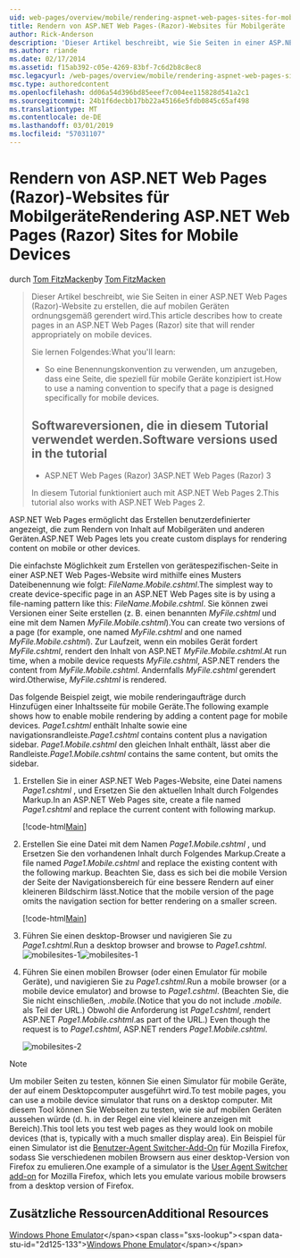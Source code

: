 ```yaml
---
uid: web-pages/overview/mobile/rendering-aspnet-web-pages-sites-for-mobile-devices
title: Rendern von ASP.NET Web Pages-(Razor)-Websites für Mobilgeräte | Microsoft-Dokumentation
author: Rick-Anderson
description: 'Dieser Artikel beschreibt, wie Sie Seiten in einer ASP.NET Web Pages (Razor)-Website zu erstellen, die auf mobilen Geräten ordnungsgemäß gerendert wird. Sie lernen Folgendes: Wie Sie...'
ms.author: riande
ms.date: 02/17/2014
ms.assetid: f15ab392-c05e-4269-83bf-7c6d2b8c8ec8
msc.legacyurl: /web-pages/overview/mobile/rendering-aspnet-web-pages-sites-for-mobile-devices
msc.type: authoredcontent
ms.openlocfilehash: dd06a54d396bd85eeef7c004ee115828d541a2c1
ms.sourcegitcommit: 24b1f6decbb17bb22a45166e5fdb0845c65af498
ms.translationtype: MT
ms.contentlocale: de-DE
ms.lasthandoff: 03/01/2019
ms.locfileid: "57031107"
---
```

<a name="rendering-aspnet-web-pages-razor-sites-for-mobile-devices"></a><span data-ttu-id="2d125-104">Rendern von ASP.NET Web Pages (Razor)-Websites für Mobilgeräte</span><span class="sxs-lookup"><span data-stu-id="2d125-104">Rendering ASP.NET Web Pages (Razor) Sites for Mobile Devices</span></span>
====================
<span data-ttu-id="2d125-105">durch [Tom FitzMacken](https://github.com/tfitzmac)</span><span class="sxs-lookup"><span data-stu-id="2d125-105">by [Tom FitzMacken](https://github.com/tfitzmac)</span></span>

> <span data-ttu-id="2d125-106">Dieser Artikel beschreibt, wie Sie Seiten in einer ASP.NET Web Pages (Razor)-Website zu erstellen, die auf mobilen Geräten ordnungsgemäß gerendert wird.</span><span class="sxs-lookup"><span data-stu-id="2d125-106">This article describes how to create pages in an ASP.NET Web Pages (Razor) site that will render appropriately on mobile devices.</span></span>
> 
> <span data-ttu-id="2d125-107">Sie lernen Folgendes:</span><span class="sxs-lookup"><span data-stu-id="2d125-107">What you'll learn:</span></span>
> 
> - <span data-ttu-id="2d125-108">So eine Benennungskonvention zu verwenden, um anzugeben, dass eine Seite, die speziell für mobile Geräte konzipiert ist.</span><span class="sxs-lookup"><span data-stu-id="2d125-108">How to use a naming convention to specify that a page is designed specifically for mobile devices.</span></span>
>   
> 
> ## <a name="software-versions-used-in-the-tutorial"></a><span data-ttu-id="2d125-109">Softwareversionen, die in diesem Tutorial verwendet werden.</span><span class="sxs-lookup"><span data-stu-id="2d125-109">Software versions used in the tutorial</span></span>
> 
> 
> - <span data-ttu-id="2d125-110">ASP.NET Web Pages (Razor) 3</span><span class="sxs-lookup"><span data-stu-id="2d125-110">ASP.NET Web Pages (Razor) 3</span></span>
>   
> 
> <span data-ttu-id="2d125-111">In diesem Tutorial funktioniert auch mit ASP.NET Web Pages 2.</span><span class="sxs-lookup"><span data-stu-id="2d125-111">This tutorial also works with ASP.NET Web Pages 2.</span></span>


<span data-ttu-id="2d125-112">ASP.NET Web Pages ermöglicht das Erstellen benutzerdefinierter angezeigt, die zum Rendern von Inhalt auf Mobilgeräten und anderen Geräten.</span><span class="sxs-lookup"><span data-stu-id="2d125-112">ASP.NET Web Pages lets you create custom displays for rendering content on mobile or other devices.</span></span>

<span data-ttu-id="2d125-113">Die einfachste Möglichkeit zum Erstellen von gerätespezifischen-Seite in einer ASP.NET Web Pages-Website wird mithilfe eines Musters Dateibenennung wie folgt: <em>FileName.</em><em>Mobile</em><em>.cshtml</em>.</span><span class="sxs-lookup"><span data-stu-id="2d125-113">The simplest way to create device-specific page in an ASP.NET Web Pages site is by using a file-naming pattern like this: <em>FileName.</em><em>Mobile</em><em>.cshtml</em>.</span></span> <span data-ttu-id="2d125-114">Sie können zwei Versionen einer Seite erstellen (z. B. einen benannten <em>MyFile.cshtml</em> und eine mit dem Namen <em>MyFile.Mobile.cshtml</em>).</span><span class="sxs-lookup"><span data-stu-id="2d125-114">You can create two versions of a page (for example, one named <em>MyFile.cshtml</em> and one named <em>MyFile.Mobile.cshtml</em>).</span></span> <span data-ttu-id="2d125-115">Zur Laufzeit, wenn ein mobiles Gerät fordert <em>MyFile.cshtml</em>, rendert den Inhalt von ASP.NET <em>MyFile.Mobile.cshtml</em>.</span><span class="sxs-lookup"><span data-stu-id="2d125-115">At run time, when a mobile device requests <em>MyFile.cshtml</em>, ASP.NET renders the content from <em>MyFile.Mobile.cshtml</em>.</span></span> <span data-ttu-id="2d125-116">Andernfalls <em>MyFile.cshtml</em> gerendert wird.</span><span class="sxs-lookup"><span data-stu-id="2d125-116">Otherwise, <em>MyFile.cshtml</em> is rendered.</span></span>

<span data-ttu-id="2d125-117">Das folgende Beispiel zeigt, wie mobile renderingaufträge durch Hinzufügen einer Inhaltsseite für mobile Geräte.</span><span class="sxs-lookup"><span data-stu-id="2d125-117">The following example shows how to enable mobile rendering by adding a content page for mobile devices.</span></span> <span data-ttu-id="2d125-118">*Page1.cshtml* enthält Inhalte sowie eine navigationsrandleiste.</span><span class="sxs-lookup"><span data-stu-id="2d125-118">*Page1.cshtml* contains content plus a navigation sidebar.</span></span> <span data-ttu-id="2d125-119">*Page1.Mobile.cshtml* den gleichen Inhalt enthält, lässt aber die Randleiste.</span><span class="sxs-lookup"><span data-stu-id="2d125-119">*Page1.Mobile.cshtml* contains the same content, but omits the sidebar.</span></span>

1. <span data-ttu-id="2d125-120">Erstellen Sie in einer ASP.NET Web Pages-Website, eine Datei namens *Page1.cshtml* , und Ersetzen Sie den aktuellen Inhalt durch Folgendes Markup.</span><span class="sxs-lookup"><span data-stu-id="2d125-120">In an ASP.NET Web Pages site, create a file named *Page1.cshtml* and replace the current content with following markup.</span></span>

    [!code-html[Main](rendering-aspnet-web-pages-sites-for-mobile-devices/samples/sample1.html)]
2. <span data-ttu-id="2d125-121">Erstellen Sie eine Datei mit dem Namen *Page1.Mobile.cshtml* , und Ersetzen Sie den vorhandenen Inhalt durch Folgendes Markup.</span><span class="sxs-lookup"><span data-stu-id="2d125-121">Create a file named *Page1.Mobile.cshtml* and replace the existing content with the following markup.</span></span> <span data-ttu-id="2d125-122">Beachten Sie, dass es sich bei die mobile Version der Seite der Navigationsbereich für eine bessere Rendern auf einer kleineren Bildschirm lässt.</span><span class="sxs-lookup"><span data-stu-id="2d125-122">Notice that the mobile version of the page omits the navigation section for better rendering on a smaller screen.</span></span>

    [!code-html[Main](rendering-aspnet-web-pages-sites-for-mobile-devices/samples/sample2.html)]
3. <span data-ttu-id="2d125-123">Führen Sie einen desktop-Browser und navigieren Sie zu *Page1.cshtml*.</span><span class="sxs-lookup"><span data-stu-id="2d125-123">Run a desktop browser and browse to *Page1.cshtml*.</span></span> <span data-ttu-id="2d125-124">![mobilesites-1](rendering-aspnet-web-pages-sites-for-mobile-devices/_static/image1.png)</span><span class="sxs-lookup"><span data-stu-id="2d125-124">![mobilesites-1](rendering-aspnet-web-pages-sites-for-mobile-devices/_static/image1.png)</span></span>
4. <span data-ttu-id="2d125-125">Führen Sie einen mobilen Browser (oder einen Emulator für mobile Geräte), und navigieren Sie zu *Page1.cshtml*.</span><span class="sxs-lookup"><span data-stu-id="2d125-125">Run a mobile browser (or a mobile device emulator) and browse to *Page1.cshtml*.</span></span> <span data-ttu-id="2d125-126">(Beachten Sie, die Sie nicht einschließen, *.mobile.*</span><span class="sxs-lookup"><span data-stu-id="2d125-126">(Notice that you do not include *.mobile.*</span></span> <span data-ttu-id="2d125-127">als Teil der URL.) Obwohl die Anforderung ist *Page1.cshtml*, rendert ASP.NET *Page1.Mobile.cshtml*.</span><span class="sxs-lookup"><span data-stu-id="2d125-127">as part of the URL.) Even though the request is to *Page1.cshtml*, ASP.NET renders *Page1.Mobile.cshtml*.</span></span>

    ![mobilesites-2](rendering-aspnet-web-pages-sites-for-mobile-devices/_static/image2.png)

> [!NOTE]
> <span data-ttu-id="2d125-129">Um mobiler Seiten zu testen, können Sie einen Simulator für mobile Geräte, der auf einem Desktopcomputer ausgeführt wird.</span><span class="sxs-lookup"><span data-stu-id="2d125-129">To test mobile pages, you can use a mobile device simulator that runs on a desktop computer.</span></span> <span data-ttu-id="2d125-130">Mit diesem Tool können Sie Webseiten zu testen, wie sie auf mobilen Geräten aussehen würde (d. h. in der Regel eine viel kleinere anzeigen mit Bereich).</span><span class="sxs-lookup"><span data-stu-id="2d125-130">This tool lets you test web pages as they would look on mobile devices (that is, typically with a much smaller display area).</span></span> <span data-ttu-id="2d125-131">Ein Beispiel für einen Simulator ist die [Benutzer-Agent Switcher-Add-On](http://addons.mozilla.org/firefox/addon/user-agent-switcher/) für Mozilla Firefox, sodass Sie verschiedenen mobilen Browsern aus einer desktop-Version von Firefox zu emulieren.</span><span class="sxs-lookup"><span data-stu-id="2d125-131">One example of a simulator is the [User Agent Switcher add-on](http://addons.mozilla.org/firefox/addon/user-agent-switcher/) for Mozilla Firefox, which lets you emulate various mobile browsers from a desktop version of Firefox.</span></span>


<a id="Additional_Resources"></a>
## <a name="additional-resources"></a><span data-ttu-id="2d125-132">Zusätzliche Ressourcen</span><span class="sxs-lookup"><span data-stu-id="2d125-132">Additional Resources</span></span>


<span data-ttu-id="2d125-133">[Windows Phone Emulator](https://msdn.microsoft.com/library/ff402563(v=VS.92).aspx)</span><span class="sxs-lookup"><span data-stu-id="2d125-133">[Windows Phone Emulator](https://msdn.microsoft.com/library/ff402563(v=VS.92).aspx)</span></span>
